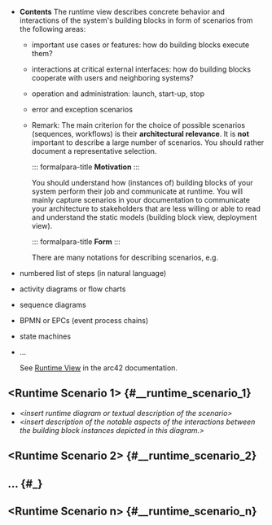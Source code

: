 - **Contents**
  The runtime view describes concrete behavior and interactions of the system's building blocks in form of scenarios from the following areas:
	- important use cases or features: how do building blocks execute  them?
	- interactions at critical external interfaces: how do building blocks  cooperate with users and neighboring systems?
	- operation and administration: launch, start-up, stop
	- error and exception scenarios
	- Remark: The main criterion for the choice of possible scenarios
	  (sequences, workflows) is their **architectural relevance**. It is
	  **not** important to describe a large number of scenarios. You should
	  rather document a representative selection.
	  
	  ::: formalpara-title
	  **Motivation**
	  :::
	  
	  You should understand how (instances of) building blocks of your system
	  perform their job and communicate at runtime. You will mainly capture
	  scenarios in your documentation to communicate your architecture to
	  stakeholders that are less willing or able to read and understand the
	  static models (building block view, deployment view).
	  
	  ::: formalpara-title
	  **Form**
	  :::
	  
	  There are many notations for describing scenarios, e.g.
- numbered list of steps (in natural language)
- activity diagrams or flow charts
- sequence diagrams
- BPMN or EPCs (event process chains)
- state machines
- ...
  
  See [Runtime View](https://docs.arc42.org/section-6/) in the arc42
  documentation.
## \<Runtime Scenario 1> {#__runtime_scenario_1}
- *\<insert runtime diagram or textual description of the scenario>*
- *\<insert description of the notable aspects of the interactions
    between the building block instances depicted in this diagram.\>*
## \<Runtime Scenario 2> {#__runtime_scenario_2}
## ... {#_}
## \<Runtime Scenario n> {#__runtime_scenario_n}